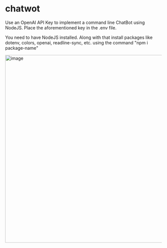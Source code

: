 # chatwot
Use an OpenAI API Key to implement a command line ChatBot using NodeJS.
Place the aforementioned key in the .env file.

You need to have NodeJS installed.
Along with that install packages like dotenv, colors, openai,
readline-sync, etc. using the command "npm i package-name"

<img width="603" alt="image" src="https://github.com/nisargshahh/chatwot/assets/81844922/ae526d88-8329-4940-86da-70e1a1f0f15c">
